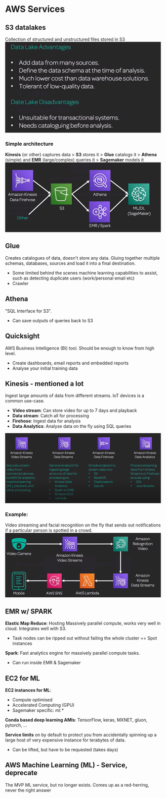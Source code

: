 # AWS Services

## S3 datalakes 
Collection of structured and unstructured files stored in S3
![](img/7-datalake.png)

### Simple architecture 
**Kinesis** (or other) captures data > **S3** stores it > **Glue** catalogs it >  **Athena** (simple) and **EMR** (large/complex) queries it > **Sagemaker** models it
![](img/7-datalake-arch2.png)


## Glue
Creates catalogues of data, doesn't store any data. Gluing together multiple schemas, databases, sources and load it into a final destination. 
* Some limited behind the scenes machine learning capabilities to assist, such as detecting duplicate users (work/personal email etc)
* Crawler

## Athena 
"SQL Interface for S3". 
* Can save outputs of queries back to S3

## Quicksight
AWS Business Intelligence (BI) tool. Should be enough to know from high level. 
* Create dashboards, email reports and embedded reports
* Analyse your initial training data

## Kinesis - mentioned a lot
Ingest large amounts of data from different streams. IoT devices is a common use-case. 
* **Video stream**: Can store video for up to 7 days and playback
* **Data stream**: Catch all for processing
* **Firehose**: Ingest data for analysis
* **Data Analytics**: Analyse data on the fly using SQL queries 

![](img/7-kinesis-overview.png)

### Example:
Video streaming and facial recognition on the fly that sends out notifications if a particular person is spotted in a crowd.  
![](img/7-kinesis-video.png)

## EMR w/ SPARK 
**Elastic Map Reduce**: Hosting Massively parallel compute, works very well in cloud. Integrates well with S3. 
* Task nodes can be ripped out without failing the whole cluster == Spot instances

**Spark**: Fast analytics engine for massively parallel compute tasks. 
* Can run inside EMR & Sagemaker

## EC2 for ML 
**EC2 instances for ML**:
* Compute optimised 
* Accelerated Computing (GPU)
* Sagemaker specific: _ml.*_

**Conda based deep learning AMIs**: TensorFlow, keras, MXNET, gluon, pytorch, ...

**Service limits** on by default to protect you from accidentally spinning up a large host of very expensive instance for terabytes of data. 
* Can be lifted, but have to be requested (takes days)

## AWS Machine Learning (ML) - Service, deprecate
The MVP ML service, but no longer exists. Comes up as a red-herring, never the right answer